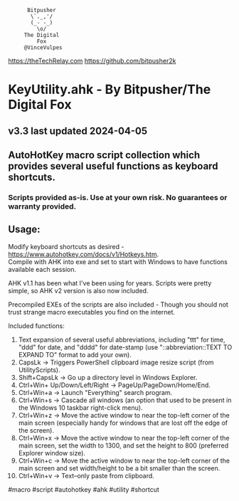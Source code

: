           Bitpusher
           \`._,'/
           (_- -_)
             \o/
         The Digital
             Fox
         @VinceVulpes
   https://theTechRelay.com
https://github.com/bitpusher2k

# KeyUtility.ahk - By Bitpusher/The Digital Fox

## v3.3 last updated 2024-04-05

## AutoHotKey macro script collection which provides several useful functions as keyboard shortcuts.

### Scripts provided as-is. Use at your own risk. No guarantees or warranty provided.

## Usage:

Modify keyboard shortcuts as desired - https://www.autohotkey.com/docs/v1/Hotkeys.htm.  
Compile with AHK into exe and set to start with Windows to have functions available each session.  

AHK v1.1 has been what I've been using for years. Scripts were pretty simple, so AHK v2 version is also now included.

Precompiled EXEs of the scripts are also included - Though you should not trust strange macro executables you find on the internet.

Included functions:  

1. Text expansion of several useful abbreviations, including "ttt" for time, "ddd" for date, and "dddd" for date-stamp (use "::abbreviation::TEXT TO EXPAND TO" format to add your own).
2. CapsLk -> Triggers PowerShell clipboard image resize script (from UtilityScripts).
3. Shift+CapsLk -> Go up a directory level in Windows Explorer.
4. Ctrl+Win+ Up/Down/Left/Right -> PageUp/PageDown/Home/End.
5. Ctrl+Win+a -> Launch "Everything" search program.
6. Ctrl+Win+s -> Cascade all windows (an option that used to be present in the Windows 10 taskbar right-click menu).
7. Ctrl+Win+z -> Move the active window to near the top-left corner of the main screen (especially handy for windows that are lost off the edge of the screen).
8. Ctrl+Win+x -> Move the active window to near the top-left corner of the main screen, set the width to 1300, and set the height to 800 (preferred Explorer window size).
9. Ctrl+Win+c -> Move the active window to near the top-left corner of the main screen and set width/height to be a bit smaller than the screen.
10. Ctrl+Win+v -> Text–only paste from clipboard.

#macro #script #autohotkey #ahk #utility #shortcut